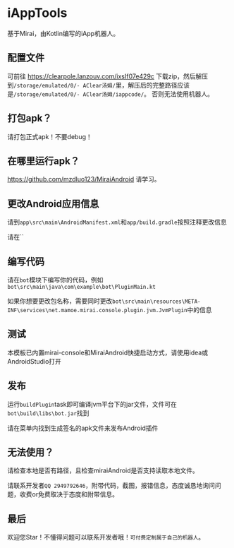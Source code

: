 # iAppTools

基于Mirai，由Kotlin编写的iApp机器人。


## 配置文件
可前往 https://clearpole.lanzouv.com/ixsIf07e429c 下载zip，然后解压到`/storage/emulated/0/- AClear汤姆/`里，解压后的完整路径应该是`/storage/emulated/0/- AClear汤姆/iappcode/`。
否则无法使用机器人。

## 打包apk？
请打包正式apk！不要debug！

## 在哪里运行apk？
https://github.com/mzdluo123/MiraiAndroid 请学习。


## 更改Android应用信息

请到`app\src\main\AndroidManifest.xml`和`app/build.gradle`按照注释更改信息

请在``

## 编写代码

请在`bot`模块下编写你的代码，例如`bot\src\main\java\com\example\bot\PluginMain.kt`

如果你想要更改包名称，需要同时更改`bot\src\main\resources\META-INF\services\net.mamoe.mirai.console.plugin.jvm.JvmPlugin`中的信息

## 测试

本模板已内置mirai-console和MiraiAndroid快捷启动方式，请使用idea或AndroidStudio打开

## 发布

运行`buildPlugin`task即可编译jvm平台下的jar文件，文件可在`bot\build\libs\bot.jar`找到

请在菜单内找到生成签名的apk文件来发布Android插件

## 无法使用？

请检查本地是否有路径，且检查miraiAndroid是否支持读取本地文件。

请联系开发者`QQ 2949792646`，附带代码，截图，报错信息，态度诚恳地询问问题，收费or免费取决于态度和附带信息。

## 最后
欢迎您Star！不懂得问题可以联系开发者哦！`可付费定制属于自己的机器人`。
